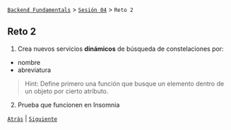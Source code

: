 [`Backend Fundamentals`](../../README.md) > [`Sesión 04`](../README.md) > `Reto 2`
	
## Reto 2

1. Crea nuevos servicios **dinámicos** de búsqueda de constelaciones por:
 - nombre
 - abreviatura

> Hint:
> Define primero una función que busque un elemento dentro de un objeto por cierto atributo.

2. Prueba que funcionen en Insomnia


[`Atrás`](../Ejemplo-02) | [`Siguiente`](../Ejemplo-03)
